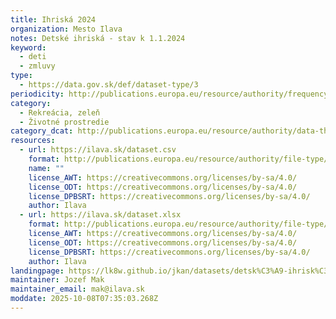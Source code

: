 ```yaml
---
title: Ihriská 2024
organization: Mesto Ilava
notes: Detské ihriská - stav k 1.1.2024
keyword:
  - deti
  - zmluvy
type:
  - https://data.gov.sk/def/dataset-type/3
periodicity: http://publications.europa.eu/resource/authority/frequency/ANNUAL
category:
  - Rekreácia, zeleň
  - Životné prostredie
category_dcat: http://publications.europa.eu/resource/authority/data-theme/EDUC
resources:
  - url: https://ilava.sk/dataset.csv
    format: http://publications.europa.eu/resource/authority/file-type/CSV
    name: ""
    license_AWT: https://creativecommons.org/licenses/by-sa/4.0/
    license_ODT: https://creativecommons.org/licenses/by-sa/4.0/
    license_DPBSRT: https://creativecommons.org/licenses/by-sa/4.0/
    author: Ilava
  - url: https://ilava.sk/dataset.xlsx
    format: http://publications.europa.eu/resource/authority/file-type/XLSX
    license_AWT: https://creativecommons.org/licenses/by-sa/4.0/
    license_ODT: https://creativecommons.org/licenses/by-sa/4.0/
    license_DPBSRT: https://creativecommons.org/licenses/by-sa/4.0/
    author: Ilava
landingpage: https://lk8w.github.io/jkan/datasets/detsk%C3%A9-ihrisk%C3%A1-2024/
maintainer: Jozef Mak
maintainer_email: mak@ilava.sk
moddate: 2025-10-08T07:35:03.268Z
---
```

